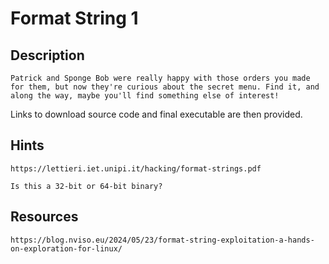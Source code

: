 # Format String 1

## Description

```
Patrick and Sponge Bob were really happy with those orders you made for them, but now they're curious about the secret menu. Find it, and along the way, maybe you'll find something else of interest!
```

Links to download source code and final executable are then provided.

## Hints

```
https://lettieri.iet.unipi.it/hacking/format-strings.pdf
```
```
Is this a 32-bit or 64-bit binary?
```

## Resources

```
https://blog.nviso.eu/2024/05/23/format-string-exploitation-a-hands-on-exploration-for-linux/
```

